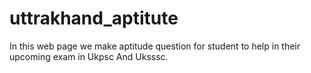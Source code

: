 # uttrakhand_aptitute
In this web page we make aptitude question for student to help in their upcoming exam in Ukpsc And Uksssc.
